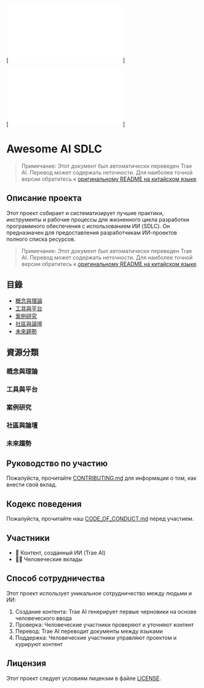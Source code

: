 [![徽章信息](../badges.md)]

[![语言选择](../links.md)]

# Awesome AI SDLC

> Примечание: Этот документ был автоматически переведен Trae AI. Перевод может содержать неточности. Для наиболее точной версии обратитесь к [оригинальному README на китайском языке](../../README.md).

## Описание проекта

Этот проект собирает и систематизирует лучшие практики, инструменты и рабочие процессы для жизненного цикла разработки программного обеспечения с использованием ИИ (SDLC). Он предназначен для предоставления разработчикам ИИ-проектов полного списка ресурсов.

> Примечание: Этот документ был автоматически переведен Trae AI. Перевод может содержать неточности. Для наиболее точной версии обратитесь к [оригинальному README на китайском языке](../../README.md).

## 目錄

- [概念與理論](#概念與理論)
- [工具與平台](#工具與平台)
- [案例研究](#案例研究)
- [社區與論壇](#社區與論壇)
- [未來趨勢](#未來趨勢)

## 資源分類

### 概念與理論

### 工具與平台

### 案例研究

### 社區與論壇

### 未來趨勢

## Руководство по участию

Пожалуйста, прочитайте [CONTRIBUTING.md](CONTRIBUTING.md) для информации о том, как внести свой вклад.

## Кодекс поведения

Пожалуйста, прочитайте наш [CODE_OF_CONDUCT.md](CODE_OF_CONDUCT.md) перед участием.

## Участники

- 🤖 Контент, созданный ИИ (Trae AI)
- 🧑‍💻 Человеческие вклады

## Способ сотрудничества

Этот проект использует уникальное сотрудничество между людьми и ИИ:
1. Создание контента: Trae AI генерирует первые черновики на основе человеческого ввода
2. Проверка: Человеческие участники проверяют и уточняют контент
3. Перевод: Trae AI переводит документы между языками
4. Поддержка: Человеческие участники управляют проектом и курируют контент

## Лицензия

Этот проект следует условиям лицензии в файле [LICENSE](LICENSE).